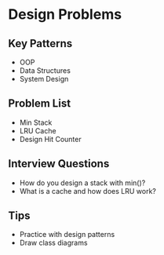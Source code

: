 # Design Problems

## Key Patterns
- OOP
- Data Structures
- System Design

## Problem List
- Min Stack
- LRU Cache
- Design Hit Counter

## Interview Questions
- How do you design a stack with min()?
- What is a cache and how does LRU work?

## Tips
- Practice with design patterns
- Draw class diagrams
